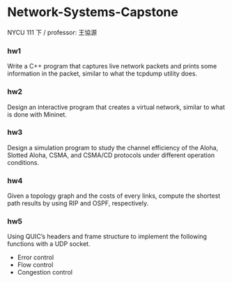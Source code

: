 # Network-Systems-Capstone
NYCU 111 下 / professor: 王協源

### hw1
Write a C++ program that captures live network packets and prints some information in the packet, similar to what the tcpdump utility does.

### hw2
Design an interactive program that creates a virtual network, similar to what is done with Mininet.

### hw3
Design a simulation program to study the channel efficiency of the Aloha, Slotted Aloha, CSMA, and CSMA/CD protocols under different operation conditions.

### hw4
Given a topology graph and the costs of every links, compute the shortest path results by using RIP and OSPF, respectively.

### hw5
Using QUIC’s headers and frame structure to implement the following functions with a UDP socket.
- Error control
- Flow control
- Congestion control

